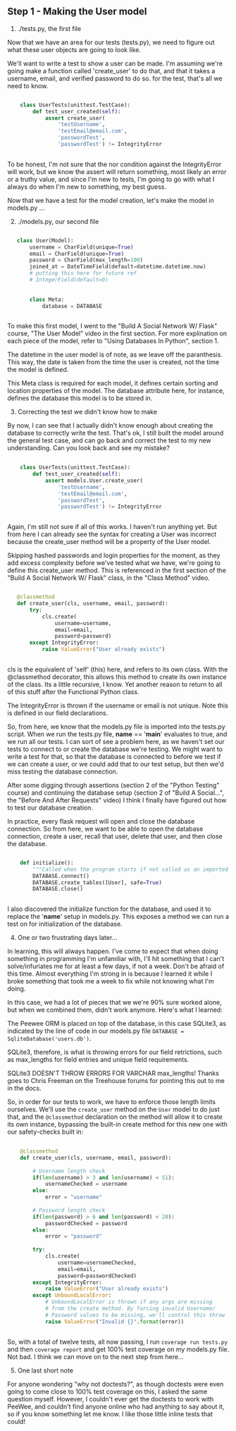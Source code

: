 ## Step 1 - Making the User model   

1. ./tests.py, the first file 

Now that we have an area for our tests (tests.py), we need 
to figure out what these user objects are going to look 
like.

We'll want to write a test to show a user can be made.
I'm assuming we're going make a function called
'create_user' to do that, and that it takes a 
username, email, and verified password to do so.
for the test, that's all we need to know.
    
```python

    class UserTests(unittest.TestCase):
        def test_user_created(self):
            assert create_user(
                'testUsername',
                'testEmail@email.com',
                'passwordTest',
                'passwordTest') != IntegrityError
                
```
    
To be honest, I'm not sure that the nor condition against
the IntegrityError will work, but we know the assert will
return something, most likely an error or a truthy value,
and since I'm new to tests, I'm going to go with what I 
always do when I'm new to something, my best guess.
            
Now that we have a test for the model creation, let's make 
the model in models.py ... 


2. ./models.py, our second file
    
 ```python
 
    class User(Model):
        username = CharField(unique=True)
        email = CharField(unique=True)
        password = CharField(max_length=100)
        joined_at = DateTimeField(default=datetime.datetime.now)
        # putting this here for future ref
        # IntegerField(default=0) 
        
        
        class Meta:
            database = DATABASE
            
```

To make this first model, I went to the "Build A Social
Network W/ Flask" course, "The User Model" video in the
first section. For more explination on each piece of 
the model, refer to "Using Databases In Python", section
1.

The datetime in the user model is of note, as we leave 
off the paranthesis. This way, the date is taken from 
the time the user is created, not the time the model
is defined.

This Meta class is required for each model, it defines 
certain sorting and location properties of the model.
The database attribute here, for instance, defines the 
database this model is to be stored in.

3. Correcting the test we didn't know how to make

By now, I can see that I actually didn't know enough
about creating the database to correctly write the 
test. That's ok, I still built the model around the
general test case, and can go back and correct the 
test to my new understanding. Can you look back and
see my mistake?
    
```python
    
    class UserTests(unittest.TestCase):
        def test_user_created(self):
            assert models.User.create_user(
                'testUsername',
                'testEmail@email.com',
                'passwordTest',
                'passwordTest') != IntegrityError
                
```

Again, I'm still not sure if all of this works. I haven't
run anything yet. But from here I can already see the syntax
for creating a User was incorrect because the create_user
method will be a property of the User model.

Skipping hashed passwords and login properties for the
moment, as they add excess complexity before we've tested
what we have, we're going to define this create_user method.
This is referenced in the first section of the "Build A 
Social Network W/ Flask" class, in the "Class Method" video.
    
 ```python
 
    @classmethod    
    def create_user(cls, username, email, password):
        try:
            cls.create(
                username=username,
                email=email,
                password=password)
        except IntegrityError:
            raise ValueError("User already exists")
            
```
    
cls is the equivalent of 'self' (this) here, and refers to
its own class. With the @classmethod decorator, this allows
this method to create its own instance of the class. Its a 
little recursive, I know. Yet another reason to return to 
all of this stuff after the Functional Python class.

The IntegrityError is thrown if the username or email is not
unique. Note this is defined in our field declarations.

So, from here, we know that the models.py file is imported
into the tests.py script. When we run the tests.py file,
__name__ == '__main__' evaluates to true, and we run all 
our tests. I can sort of see a problem here, as we haven't
set our tests to connect to or create the database we're 
testing. We might want to write a test for that, so that
the database is connected to before we test if we can 
create a user, or we could add that to our test setup,
but then we'd miss testing the database connection.

After some digging through assertions (section 2 of the
"Python Testing" course) and continuing the database setup
(section 2 of "Build A Social...", the "Before And After
Requests" video) I think I finally have figured out how
to test our database creation. 

In practice, every flask request will open and close the 
database connection. So from here, we want to be able to
open the database connection, create a user, recall 
that user, delete that user, and then close the database.
    
```python

    def initialize():
        """Called when the program starts if not called as an imported module."""
        DATABASE.connect()
        DATABASE.create_tables([User], safe=True)
        DATABASE.close()
        
```
    
I also discovered the initialize function for the 
database, and used it to replace the '__name__' setup
in models.py. This exposes a method we can run a test 
on for initialization of the database. 

4. One or two frustrating days later...

In learning, this will always happen. I've come to expect
that when doing something in programming I'm unfamiliar 
with, I'll hit something that I can't solve/infuriates
me for at least a few days, if not a week. Don't be afraid
of this time. Almost everything I'm strong in is because
I learned it while I broke something that took me a week
to fix while not knowing what I'm doing. 

In this case, we had a lot of pieces that we we're 90%
sure worked alone, but when we combined them, didn't work
anymore. Here's what I learned:

The Peewee ORM is placed on top of the database, in this
case SQLite3, as indicated by the line of code in our 
models.py file ```DATABASE = SqliteDatabase('users.db')```.

SQLite3, therefore, is what is throwing errors for our
field retrictions, such as max_lengths for field entries
and unique field requirements.

SQLite3 DOESN'T THROW ERRORS FOR VARCHAR max_lengths!
Thanks goes to Chris Freeman on the Treehouse forums for
pointing this out to me in the docs.

So, in order for our tests to work, we have to enforce 
those length limits ourselves. We'll use the ```create_user```
method on the ```User``` model to do just that, and the
```@classmethod``` declaration on the method will allow
it to create its own instance, bypassing the built-in
create method for this new one with our safety-checks
built in:
    
```python
    
    @classmethod
    def create_user(cls, username, email, password):
        
        # Username length check
        if(len(username) > 3 and len(username) < 51):
            usernameChecked = username
        else:
            error = "username"
         
        # Password length check    
        if(len(password) > 6 and len(password) < 20):
            passwordChecked = password
        else:
            error = "password"
            
        try:
            cls.create(
                username=usernameChecked,
                email=email,
                password=passwordChecked)
        except IntegrityError:
            raise ValueError("User already exists")
        except UnboundLocalError:
            # UnboundLocalError is thrown if any args are missing
            # from the create method. By forcing invalid Username/
            # Password values to be missing, we'll control this throw
            raise ValueError("Invalid {}".format(error))
            
```

So, with a total of twelve tests, all now passing, I run
```coverage run tests.py``` and then ```coverage report``` 
and get 100% test coverage on my models.py file. Not bad.
I think we can move on to the next step from here...

5. One last short note

For anyone wondering "why not doctests?", as though doctests
were even going to come close to 100% test coverage on this,
I asked the same question myself. However, I couldn't ever 
get the doctests to work with PeeWee, and couldn't find anyone
online who had anything to say about it, so if you know something
let me know. I like those little inline tests that could! 
    
    
    
    
    
    
    
    
    
    